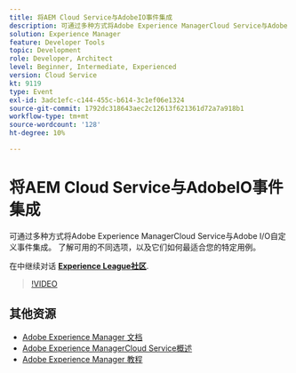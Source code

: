 ```yaml
---
title: 将AEM Cloud Service与AdobeIO事件集成
description: 可通过多种方式将Adobe Experience ManagerCloud Service与Adobe I/O自定义事件集成。 了解可用的不同选项，以及它们如何最适合您的特定用例。
solution: Experience Manager
feature: Developer Tools
topic: Development
role: Developer, Architect
level: Beginner, Intermediate, Experienced
version: Cloud Service
kt: 9119
type: Event
exl-id: 3adc1efc-c144-455c-b614-3c1ef06e1324
source-git-commit: 1792dc318643aec2c12613f621361d72a7a918b1
workflow-type: tm+mt
source-wordcount: '128'
ht-degree: 10%

---
```


# 将AEM Cloud Service与AdobeIO事件集成

可通过多种方式将Adobe Experience ManagerCloud Service与Adobe I/O自定义事件集成。 了解可用的不同选项，以及它们如何最适合您的特定用例。

在中继续对话 **[Experience League社区](https://adobe.ly/3ij0O1W)**.

>[!VIDEO](https://video.tv.adobe.com/v/337529/?quality=12&learn=on&hidetitle=true)

## 其他资源

- [Adobe Experience Manager 文档](https://experienceleague.adobe.com/docs/experience-manager-cloud-service.html)
- [Adobe Experience ManagerCloud Service概述](https://experienceleague.adobe.com/docs/experience-manager-cloud-service/overview/home.html)
- [Adobe Experience Manager 教程](https://experienceleague.adobe.com/docs/experience-manager-tutorials.html)

